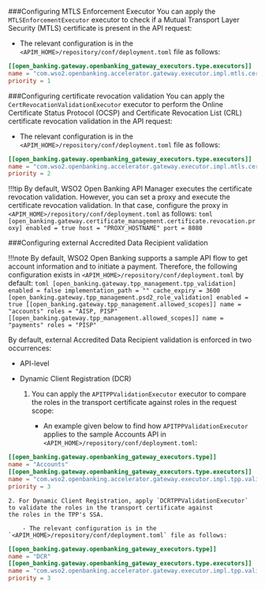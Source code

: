###Configuring MTLS Enforcement Executor
You can apply the `MTLSEnforcementExecutor` executor to check if a Mutual Transport Layer Security (MTLS) certificate is 
present in the API request:

- The relevant configuration is in the `<APIM_HOME>/repository/conf/deployment.toml` file as follows:
```toml
[[open_banking.gateway.openbanking_gateway_executors.type.executors]]
name = "com.wso2.openbanking.accelerator.gateway.executor.impl.mtls.cert.validation.executor.MTLSEnforcementExecutor"
priority = 1
``` 

###Configuring certificate revocation validation
You can apply the `CertRevocationValidationExecutor` executor to perform the Online Certificate Status Protocol (OCSP) and 
Certificate Revocation List (CRL) certificate revocation validation in the API request:

- The relevant configuration is in the `<APIM_HOME>/repository/conf/deployment.toml` file as follows:
```toml
[[open_banking.gateway.openbanking_gateway_executors.type.executors]]
name = "com.wso2.openbanking.accelerator.gateway.executor.impl.mtls.cert.validation.executor.CertRevocationValidationExecutor"
priority = 2
```

!!!tip
    By default, WSO2 Open Banking API Manager executes the certificate revocation validation. However, you can set a proxy
    and execute the certificate revocation validation. In that case, configure the proxy in `<APIM_HOME>/repository/conf/deployment.toml`
    as follows:
    ```toml
    [open_banking.gateway.certificate_management.certificate.revocation.proxy]
    enabled = true
    host = "PROXY_HOSTNAME"
    port = 8080
    ```

###Configuring external Accredited Data Recipient validation

!!!note
    By default, WSO2 Open Banking supports a sample API flow to get account information and to initiate a 
    payment. Therefore, the following configuration exists in `<APIM_HOME>/repository/conf/deployment.toml` by default:
    ```toml
    [open_banking.gateway.tpp_management.tpp_validation]
    enabled = false
    implementation_path = ""
    cache_expiry = 3600
    [open_banking.gateway.tpp_management.psd2_role_validation]
    enabled = true
    [[open_banking.gateway.tpp_management.allowed_scopes]]
    name = "accounts"
    roles = "AISP, PISP"
    [[open_banking.gateway.tpp_management.allowed_scopes]]
    name = "payments"
    roles = "PISP"
    ```
 
By default, external Accredited Data Recipient validation is enforced in two occurrences:

- API-level 
- Dynamic Client Registration (DCR)
 
    1. You can apply the `APITPPValidationExecutor` executor to compare the roles in the transport certificate against 
    roles in the request scope: 

        - An example given below to find how  `APITPPValidationExecutor`  applies to the sample Accounts API in `<APIM_HOME>/repository/conf/deployment.toml`:
```toml
[[open_banking.gateway.openbanking_gateway_executors.type]]
name = "Accounts"
[[open_banking.gateway.openbanking_gateway_executors.type.executors]]
name = "com.wso2.openbanking.accelerator.gateway.executor.impl.tpp.validation.executor.APITPPValidationExecutor"
priority = 3
``` 

    2. For Dynamic Client Registration, apply `DCRTPPValidationExecutor` to validate the roles in the transport certificate against 
    the roles in the TPP's SSA.

        - The relevant configuration is in the `<APIM_HOME>/repository/conf/deployment.toml` file as follows:
```toml
[[open_banking.gateway.openbanking_gateway_executors.type]]
name = "DCR"
[[open_banking.gateway.openbanking_gateway_executors.type.executors]]
name = "com.wso2.openbanking.accelerator.gateway.executor.impl.tpp.validation.executor.DCRTPPValidationExecutor"
priority = 3
```
